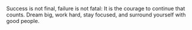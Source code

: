 Success is not final, failure is not fatal: It is the courage to continue that counts.
Dream big, work hard, stay focused, and surround yourself with good people.
